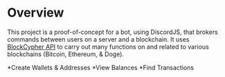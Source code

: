 # Overview

This project is a proof-of-concept for a bot, using DiscordJS, that brokers commands between users on a server and a blockchain. It uses [BlockCypher API](https://www.blockcypher.com/dev/) to carry out many functions on and related to various blockchains (Bitcoin, Ethereum, & Doge).  

*Create Wallets & Addresses 
*View Balances
*Find Transactions
